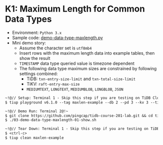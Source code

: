 # K1: Maximum Length for Common Data Types
+ Environment: `Python 3.x`
+ Sample code:
[demo-data-type-maxlength.py](https://github.com/pingcap/tidb-course-201-lab/blob/master/scripts/demo-data-type-maxlength.py)
+ Mini demo story:
  + Assume the character set is `utf8mb4`
  + Insert rows with the maximum length data into example tables, then show the result
  + `TIMESTAMP` data type queried value is timezone dependent
  + The following data type maximum sizes are constrained by following settings combined:
    + TiDB: `txn-entry-size-limit` and `txn-total-size-limit`
    + TiKV: `raft-entry-max-size`
    + `MEDIUMTEXT`, `LONGTEXT`, `MEDIUMBLOB`, `LONGBLOB`, `JSON` 
```8
~!@// Setup: Terminal 1 - Skip this step if you are testing on TiDB Cloud@!~
$ tiup playground v6.1.0 --tag maxlen-example --db 2 --pd 3 --kv 3 --tiflash 1

~!@// Demo Run: Terminal 2@!~
$ git clone https://github.com/pingcap/tidb-course-201-lab.git && cd tidb-course-201-lab/scripts
$ ./03-demo-data-type-maxlength-01-show.sh

~!@// Tear Down: Terminal 1 - Skip this step if you are testing on TiDB Cloud@!~
$ <ctrl-c>
$ tiup clean maxlen-example
```